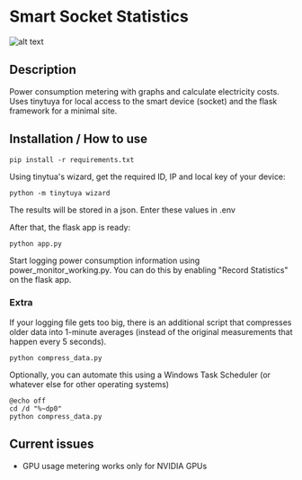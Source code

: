 # Smart Socket Statistics
![alt text]([https://github.com/adam-p/markdown-here/raw/master/src/common/images/icon48.png](https://github.com/mamalakic/Tuya-Socket-Statistics/blob/main/docs/demo.png) "Tuya Socket Metering demo")

## Description
Power consumption metering with graphs and calculate electricity costs. Uses tinytuya for local access to the smart device (socket) and the flask framework for a minimal site.

## Installation / How to use
```
pip install -r requirements.txt
```

Using tinytua's wizard, get the required ID, IP and local key of your device:
```
python -m tinytuya wizard
```
The results will be stored in a json. Enter these values in .env

After that, the flask app is ready:
```
python app.py
```

Start logging power consumption information using power_monitor_working.py. You can do this by enabling "Record Statistics" on the flask app.

### Extra
If your logging file gets too big, there is an additional script that compresses older data into 1-minute averages (instead of the original measurements that happen every 5 seconds).
```
python compress_data.py
```

Optionally, you can automate this using a Windows Task Scheduler (or whatever else for other operating systems)
```
@echo off
cd /d "%~dp0"
python compress_data.py 
```


## Current issues
- GPU usage metering works only for NVIDIA GPUs
